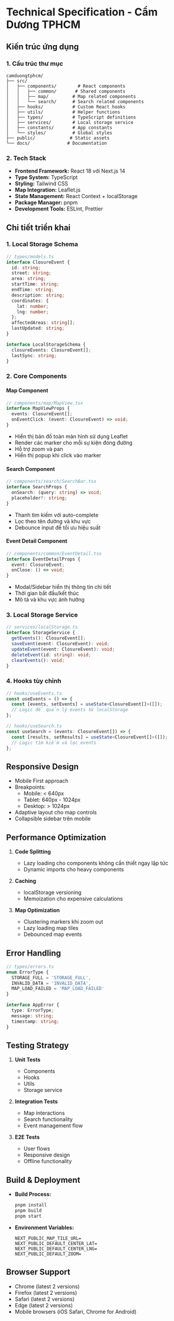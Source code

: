 # Technical Specification - Cẩm Dương TPHCM

## Kiến trúc ứng dụng

### 1. Cấu trúc thư mục
```
camduongtphcm/
├── src/
│   ├── components/        # React components
│   │   ├── common/       # Shared components
│   │   ├── map/         # Map related components
│   │   └── search/      # Search related components
│   ├── hooks/           # Custom React hooks
│   ├── utils/           # Helper functions
│   ├── types/           # TypeScript definitions
│   ├── services/        # Local storage service
│   ├── constants/       # App constants
│   └── styles/          # Global styles
├── public/             # Static assets
└── docs/              # Documentation
```

### 2. Tech Stack
- **Frontend Framework:** React 18 với Next.js 14
- **Type System:** TypeScript
- **Styling:** Tailwind CSS
- **Map Integration:** Leaflet.js
- **State Management:** React Context + localStorage
- **Package Manager:** pnpm
- **Development Tools:** ESLint, Prettier

## Chi tiết triển khai

### 1. Local Storage Schema
```typescript
// types/models.ts
interface ClosureEvent {
  id: string;
  street: string;
  area: string;
  startTime: string;
  endTime: string;
  description: string;
  coordinates: {
    lat: number;
    lng: number;
  };
  affectedAreas: string[];
  lastUpdated: string;
}

interface LocalStorageSchema {
  closureEvents: ClosureEvent[];
  lastSync: string;
}
```

### 2. Core Components

#### Map Component
```typescript
// components/map/MapView.tsx
interface MapViewProps {
  events: ClosureEvent[];
  onEventClick: (event: ClosureEvent) => void;
}
```
- Hiển thị bản đồ toàn màn hình sử dụng Leaflet
- Render các marker cho mỗi sự kiện đóng đường
- Hỗ trợ zoom và pan
- Hiển thị popup khi click vào marker

#### Search Component
```typescript
// components/search/SearchBar.tsx
interface SearchProps {
  onSearch: (query: string) => void;
  placeholder?: string;
}
```
- Thanh tìm kiếm với auto-complete
- Lọc theo tên đường và khu vực
- Debounce input để tối ưu hiệu suất

#### Event Detail Component
```typescript
// components/common/EventDetail.tsx
interface EventDetailProps {
  event: ClosureEvent;
  onClose: () => void;
}
```
- Modal/Sidebar hiển thị thông tin chi tiết
- Thời gian bắt đầu/kết thúc
- Mô tả và khu vực ảnh hưởng

### 3. Local Storage Service
```typescript
// services/localStorage.ts
interface StorageService {
  getEvents(): ClosureEvent[];
  saveEvent(event: ClosureEvent): void;
  updateEvent(event: ClosureEvent): void;
  deleteEvent(id: string): void;
  clearEvents(): void;
}
```

### 4. Hooks tùy chỉnh
```typescript
// hooks/useEvents.ts
const useEvents = () => {
  const [events, setEvents] = useState<ClosureEvent[]>([]);
  // Logic để quản lý events từ localStorage
};

// hooks/useSearch.ts
const useSearch = (events: ClosureEvent[]) => {
  const [results, setResults] = useState<ClosureEvent[]>([]);
  // Logic tìm kiếm và lọc events
};
```

## Responsive Design
- Mobile First approach
- Breakpoints:
  - Mobile: < 640px
  - Tablet: 640px - 1024px
  - Desktop: > 1024px
- Adaptive layout cho map controls
- Collapsible sidebar trên mobile

## Performance Optimization
1. **Code Splitting**
   - Lazy loading cho components không cần thiết ngay lập tức
   - Dynamic imports cho heavy components

2. **Caching**
   - localStorage versioning
   - Memoization cho expensive calculations

3. **Map Optimization**
   - Clustering markers khi zoom out
   - Lazy loading map tiles
   - Debounced map events

## Error Handling
```typescript
// types/errors.ts
enum ErrorType {
  STORAGE_FULL = 'STORAGE_FULL',
  INVALID_DATA = 'INVALID_DATA',
  MAP_LOAD_FAILED = 'MAP_LOAD_FAILED'
}

interface AppError {
  type: ErrorType;
  message: string;
  timestamp: string;
}
```

## Testing Strategy
1. **Unit Tests**
   - Components
   - Hooks
   - Utils
   - Storage service

2. **Integration Tests**
   - Map interactions
   - Search functionality
   - Event management flow

3. **E2E Tests**
   - User flows
   - Responsive design
   - Offline functionality

## Build & Deployment
- **Build Process:**
  ```bash
  pnpm install
  pnpm build
  pnpm start
  ```

- **Environment Variables:**
  ```env
  NEXT_PUBLIC_MAP_TILE_URL=
  NEXT_PUBLIC_DEFAULT_CENTER_LAT=
  NEXT_PUBLIC_DEFAULT_CENTER_LNG=
  NEXT_PUBLIC_DEFAULT_ZOOM=
  ```

## Browser Support
- Chrome (latest 2 versions)
- Firefox (latest 2 versions)
- Safari (latest 2 versions)
- Edge (latest 2 versions)
- Mobile browsers (iOS Safari, Chrome for Android)
